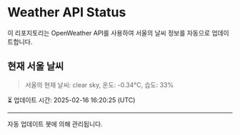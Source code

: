 
# Weather API Status

이 리포지토리는 OpenWeather API를 사용하여 서울의 날씨 정보를 자동으로 업데이트합니다.

## 현재 서울 날씨
> 서울의 현재 날씨: clear sky, 온도: -0.34°C, 습도: 33%

⏳ 업데이트 시간: 2025-02-16 16:20:25 (UTC)

---
자동 업데이트 봇에 의해 관리됩니다.
